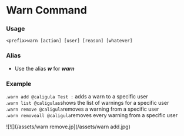 # Warn Command

### Usage

`<prefix>warn [action] [user] [reason] [whatever]`

### Alias

* Use the alias _**w**_ for _**warn**_

### Example

.`warn add @caligula Test :` adds a warn to a specific user  
.`warn list @caligulas`shows the list of warnings for a specific user  
.`warn remove @caligula`removes a warning from a specific user  
.`warn removeall @caligula`removes every warning from a specific user

![!\[\]\(/assets/warn remove.jp](/assets/warn add.jpg)

### 



